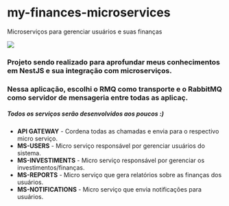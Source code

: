 # my-finances-microservices
Microserviços para gerenciar usuários e suas finanças

<img  src="https://miro.medium.com/max/755/1*Q3WCpGRrsyy7X7tz0kaHew.png">

<h3>Projeto sendo realizado para aprofundar meus conhecimentos em NestJS e sua integração com microserviços.</h3>
<h3>Nessa aplicação, escolhi o RMQ como transporte e o RabbitMQ como servidor de mensageria entre todas as aplicaç.</h3>
<h5>Todos os serviços serão desenvolvidos aos poucos :)</h5>
<ul>
  <li><strong>API GATEWAY</strong> - Cordena todas as chamadas e envia para o respectivo micro serviço.</li>
  <li><strong>MS-USERS</strong> - Micro serviço responsável por gerenciar usuários do sistema.</li>
  <li><strong>MS-INVESTIMENTS</strong> - Micro serviço responsável por gerenciar os investimentos/finanças.</li>
  <li><strong>MS-REPORTS</strong> - Micro serviço que gera relatórios sobre as finanças dos usuários.</li>
  <li><strong>MS-NOTIFICATIONS</strong> - Micro serviço que envia notificações para usuários.</li>
</ul>
